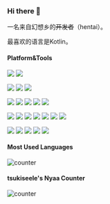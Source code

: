 ### Hi there 👋

一名来自幻想乡的~~开发者~~（hentai）。 

最喜欢的语言是Kotlin。

#### Platform&Tools
[![](https://img.shields.io/badge/OS-Windows%2011-2376bc?style=flat-square&logo=windows&logoColor=white)](https://www.microsoft.com/windows/get-windows-11)
[![](https://img.shields.io/badge/OS-Manjaro%20KDE-3E883C?style=flat-square&logo=manjaro&logoColor=white)](https://manjaro.org/)

[![](https://img.shields.io/badge/-Visual%20Studio%20Code-007ACC?style=flat-square&logo=visual-studio-code&logoColor=white)](https://code.visualstudio.com/)
[![](https://img.shields.io/badge/-IntelliJ%20IDEA-black?style=flat-square&logo=intellijidea&logoColor=white)](https://www.jetbrains.com/idea/)
[![](https://img.shields.io/badge/-Android%20Studio%20-3DDC84?style=flat-square&logo=android-studio&logoColor=white)](https://developer.android.com/studio)

[![](https://img.shields.io/badge/-Kotlin-7F52FF?style=flat-square&logo=kotlin&logoColor=white)](https://kotlinlang.org/)
[![](https://img.shields.io/badge/-Java-007396?style=flat-square&logo=openjdk&logoColor=white)](https://openjdk.java.net/)
[![](https://img.shields.io/badge/-TypeScript-3178C6?style=flat-square&logo=typescript&logoColor=white)](https://www.typescriptlang.org/)
[![](https://img.shields.io/badge/-JavaScript-F7DF1E?style=flat-square&logo=javascript&logoColor=white)](https://www.ecma-international.org/)
[![](https://img.shields.io/badge/-Dart-0175C2?style=flat-square&logo=dart&logoColor=white)](https://dart.dev/)

[![](https://img.shields.io/badge/-Node.js-43853d?style=flat-square&logo=node.js&logoColor=ffffff)](https://nodejs.org/)
[![](https://img.shields.io/badge/-Vue.js-4FC08D?style=flat-square&logo=vue.js&logoColor=white)](https://vuejs.org/)
[![](https://img.shields.io/badge/-Nuxt.js-00DC82?style=flat-square&logo=nuxt.js&logoColor=white)](https://nuxtjs.org/)
[![](https://img.shields.io/badge/-Electron-47848F?style=flat-square&logo=electron&logoColor=ffffff)](https://www.electronjs.org/)
[![](https://img.shields.io/badge/-Spring-6DB33F?style=flat-square&logo=spring&logoColor=white)](https://spring.io/)
[![](https://img.shields.io/badge/-AndroidSDK-3DDC84?style=flat-square&logo=android&logoColor=white)](https://developer.android.com/)
[![](https://img.shields.io/badge/-Flutter-02569B?style=flat-square&logo=flutter&logoColor=white)](https://flutter.dev/)

[![](https://img.shields.io/badge/-MariaDB-003545?style=flat-square&logo=mariadb&logoColor=white)](https://www.mariadb.com/)
[![](https://img.shields.io/badge/-SQLite-003B57?style=flat-square&logo=sqlite&logoColor=white)](https://www.sqlite.com/)
[![](https://img.shields.io/badge/-NGINX-009639?style=flat-square&logo=nginx&logoColor=white)](https://nginx.org/)
[![](https://img.shields.io/badge/-Shell-FCC624?style=flat-square&logo=linux&logoColor=white)](https://www.sqlite.com/)
[![](https://img.shields.io/badge/-Git-f05032?style=flat-square&logo=git&logoColor=white)](https://git-scm.com/)
#### Most Used Languages
![counter](https://github-readme-stats.vercel.app/api/top-langs/?username=tsukiseele&theme=vue&layout=compact&langs_count=6&hide_title=true)
<!--- #### Github Stats --->
<!--- ![counter](https://github-readme-stats.vercel.app/api?username=tsukiseele&theme=vue&show_icons=true&include_all_commits=true&hide_title=true) --->

#### tsukiseele's Nyaa Counter
![counter](https://count.getloli.com/get/@tsukiseele?theme=rule34)
